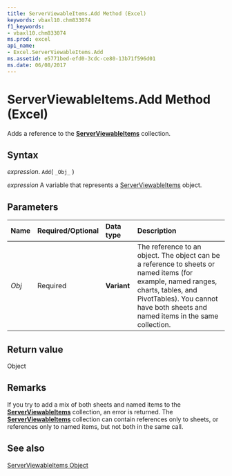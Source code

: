 ```yaml
---
title: ServerViewableItems.Add Method (Excel)
keywords: vbaxl10.chm833074
f1_keywords:
- vbaxl10.chm833074
ms.prod: excel
api_name:
- Excel.ServerViewableItems.Add
ms.assetid: e5771bed-efd0-3cdc-ce80-13b71f596d01
ms.date: 06/08/2017
---
```



# ServerViewableItems.Add Method (Excel)

Adds a reference to the  **[ServerViewableItems](Excel.ServerViewableItems.md)** collection.


## Syntax

 _expression_. `Add`( `_Obj_` )

 _expression_ A variable that represents a [ServerViewableItems](./Excel.ServerViewableItems.md) object.


## Parameters



|Name|Required/Optional|Data type|Description|
|:-----|:-----|:-----|:-----|
| _Obj_|Required| **Variant**|The reference to an object. The object can be a reference to sheets or named items (for example, named ranges, charts, tables, and PivotTables). You cannot have both sheets and named items in the same collection.|

## Return value

Object


## Remarks

If you try to add a mix of both sheets and named items to the  **[ServerViewableItems](Excel.ServerViewableItems.md)** collection, an error is returned. The **[ServerViewableItems](Excel.ServerViewableItems.md)** collection can contain references only to sheets, or references only to named items, but not both in the same call.


## See also


[ServerViewableItems Object](Excel.ServerViewableItems.md)

